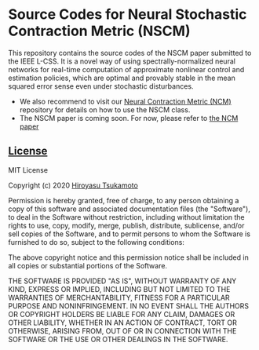 # Source Codes for Neural Stochastic Contraction Metric (NSCM)
This repository contains the source codes of the NSCM paper submitted to the IEEE L-CSS. It is a novel way of using spectrally-normalized neural networks for real-time computation of approximate nonlinear control and estimation policies, which are optimal and provably stable in the mean squared error sense even under stochastic disturbances.
* We also recommend to visit our [Neural Contraction Metric (NCM)](https://github.com/AstroHiro/ncm) repository for details on how to use the NSCM class.
* The NSCM paper is coming soon. For now, please refer to [the NCM paper](https://arxiv.org/abs/2006.04361)

## [License](https://github.com/AstroHiro/ncm/blob/master/LICENSE.txt)
MIT License

Copyright (c) 2020 [Hiroyasu Tsukamoto](https://hirotsukamoto.com/)

Permission is hereby granted, free of charge, to any person obtaining a copy
of this software and associated documentation files (the "Software"), to deal
in the Software without restriction, including without limitation the rights
to use, copy, modify, merge, publish, distribute, sublicense, and/or sell
copies of the Software, and to permit persons to whom the Software is
furnished to do so, subject to the following conditions:

The above copyright notice and this permission notice shall be included in all
copies or substantial portions of the Software.

THE SOFTWARE IS PROVIDED "AS IS", WITHOUT WARRANTY OF ANY KIND, EXPRESS OR
IMPLIED, INCLUDING BUT NOT LIMITED TO THE WARRANTIES OF MERCHANTABILITY,
FITNESS FOR A PARTICULAR PURPOSE AND NONINFRINGEMENT. IN NO EVENT SHALL THE
AUTHORS OR COPYRIGHT HOLDERS BE LIABLE FOR ANY CLAIM, DAMAGES OR OTHER
LIABILITY, WHETHER IN AN ACTION OF CONTRACT, TORT OR OTHERWISE, ARISING FROM,
OUT OF OR IN CONNECTION WITH THE SOFTWARE OR THE USE OR OTHER DEALINGS IN THE
SOFTWARE.
